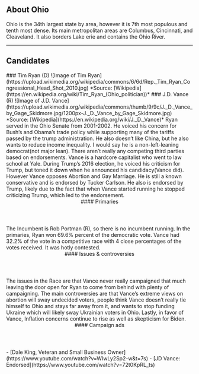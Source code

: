 ## About Ohio
Ohio is the 34th largest state by area, however it is 7th most populous and tenth most dense. Its main metropolitan areas are Columbus, Cincinnati, and Cleaveland. It also borders Lake erie and contains the Ohio River.

---

## Candidates

<Grid>
  <Box>
    ### Tim Ryan (D)
    ![Image of Tim Ryan](https://upload.wikimedia.org/wikipedia/commons/6/6d/Rep._Tim_Ryan_Congressional_Head_Shot_2010.jpg)
    *Source: [Wikipedia](https://en.wikipedia.org/wiki/Tim_Ryan_(Ohio_politician))*
  </Box>
  <Box>
    ### J.D. Vance (R)
    ![Image of J.D. Vance](https://upload.wikimedia.org/wikipedia/commons/thumb/9/9c/J._D._Vance_by_Gage_Skidmore.jpg/1200px-J._D._Vance_by_Gage_Skidmore.jpg)
    *Source: [Wikipedia](https://en.wikipedia.org/wiki/J._D._Vance)*
  </Box>

  <Box>
    Ryan served in the Ohio Senate from 2001-2002. He voiced his concern for Bush’s and Obama’s trade policy while supporting many of the tariffs passed by the trump administration. He also doesn’t like China, but he also wants to reduce income inequality. I would say he is a non-left-leaning democrat(not major lean). There aren’t really any competing third parties based on endorsements.
  </Box>
 
  <Box>
    Vance is a hardcore capitalist who went to law school at Yale. During Trump’s 2016 election, he voiced his criticism for Trump, but toned it down when he announced his candidacy(Vance did). However Vance opposes Abortion and Gay Marriage. He is still a known conservative and is endorsed by Tucker Carlson. He also is endorsed by Trump, likely due to the fact that when Vance started running he stopped criticizing Trump, which led to the endorsement.
  </Box>

  <Header>
    #### Primaries
  </Header>
  <Box>
The Incumbent is Rob Portman (R), so there is no incumbent running. In the primaries, Ryan won 69.6% percent of the democratic vote.
   
  </Box>
  <Box>
    Vance had 32.2% of the vote in a competitive race with 4 close percentages of the votes received. It was hotly contested.

  </Box>

  <Header>
    #### Issues & controversies
  </Header>

  <WideBox>
    The issues in the Race are that Vance never really campaigned that much leaving the door open for Ryan to come from behind with plenty of campaigning. The main controversies are that Vance’s extreme views on abortion will sway undecided voters, people think Vance doesn’t really tie himself to Ohio and stays far away from it, and wants to stop funding Ukraine which will likely sway Ukrainian voters in Ohio. Lastly, in favor of Vance, Inflation concerns continue to rise as well as skepticism for Biden.
  </WideBox>
 
  <Header>
    #### Campaign ads
  </Header>
  <Box>
    - [Dale King, Veteran and Small Business Owner](https://www.youtube.com/watch?v=WIwLy2Sp2-w&t=7s)
  </Box>
  <Box>
    - [JD Vance: Endorsed](https://www.youtube.com/watch?v=72t0KpRL_ts)
  </Box>
</Grid>

